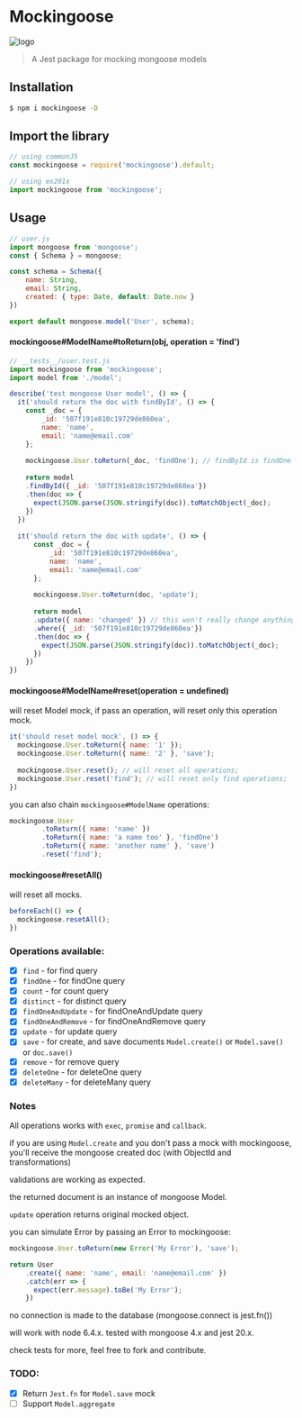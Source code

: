 # Mockingoose
![logo]
> A Jest package for mocking mongoose models

## Installation
```bash
$ npm i mockingoose -D
```

## Import the library
```js
// using commonJS
const mockingoose = require('mockingoose').default;

// using es201x
import mockingoose from 'mockingoose';
```

## Usage
```js
// user.js
import mongoose from 'mongoose';
const { Schema } = mongoose;

const schema = Schema({
    name: String,
    email: String,
    created: { type: Date, default: Date.now }
})

export default mongoose.model('User', schema);
```

#### mockingoose#ModelName#toReturn(obj, operation = 'find')

```js
// __tests__/user.test.js
import mockingoose from 'mockingoose';
import model from './model';

describe('test mongoose User model', () => {
  it('should return the doc with findById', () => {
    const _doc = {
        _id: '507f191e810c19729de860ea',
        name: 'name',
        email: 'name@email.com'
    };
    
    mockingoose.User.toReturn(_doc, 'findOne'); // findById is findOne
    
    return model
    .findById({ _id: '507f191e810c19729de860ea'})
    .then(doc => {
      expect(JSON.parse(JSON.stringify(doc)).toMatchObject(_doc);
    })
  })
  
  it('should return the doc with update', () => {
      const _doc = {
          _id: '507f191e810c19729de860ea',
          name: 'name',
          email: 'name@email.com'
      };
      
      mockingoose.User.toReturn(doc, 'update');
      
      return model
      .update({ name: 'changed' }) // this won't really change anything
      .where({ _id: '507f191e810c19729de860ea'})
      .then(doc => {
        expect(JSON.parse(JSON.stringify(doc)).toMatchObject(_doc);
      })
    })
})
```

#### mockingoose#ModelName#reset(operation = undefined)

will reset Model mock, if pass an operation, will reset only this operation mock.

```js
it('should reset model mock', () => {
  mockingoose.User.toReturn({ name: '1' });
  mockingoose.User.toReturn({ name: '2' }, 'save');
  
  mockingoose.User.reset(); // will reset all operations;
  mockingoose.User.reset('find'); // will reset only find operations;
})
```

you can also chain `mockingoose#ModelName` operations:

```js
mockingoose.User
        .toReturn({ name: 'name' })
        .toReturn({ name: 'a name too' }, 'findOne')
        .toReturn({ name: 'another name' }, 'save')
        .reset('find');
```

#### mockingoose#resetAll()

will reset all mocks.

```js
beforeEach(() => {
  mockingoose.resetAll();
})
```

### Operations available:

- [x] `find` - for find query
- [x] `findOne` - for findOne query
- [x] `count` - for count query
- [x] `distinct` - for distinct query
- [x] `findOneAndUpdate` - for findOneAndUpdate query
- [x] `findOneAndRemove` - for findOneAndRemove query
- [x] `update` - for update query
- [x] `save` - for create, and save documents `Model.create()` or `Model.save()` or `doc.save()`
- [x] `remove` - for remove query
- [x] `deleteOne` - for deleteOne query
- [x] `deleteMany` - for deleteMany query

### Notes
All operations works with `exec`, `promise` and `callback`.  

if you are using `Model.create` and you don't pass a mock with mockingoose,  
you'll receive the mongoose created doc (with ObjectId and transformations)

validations are working as expected.

the returned document is an instance of mongoose Model.

`update` operation returns original mocked object.

you can simulate Error by passing an Error to mockingoose:

```js
mockingoose.User.toReturn(new Error('My Error'), 'save');

return User
    .create({ name: 'name', email: 'name@email.com' })
    .catch(err => {
      expect(err.message).toBe('My Error');
    })
```

no connection is made to the database (mongoose.connect is jest.fn())

will work with node 6.4.x. tested with mongoose 4.x and jest 20.x.

check tests for more, feel free to fork and contribute.

### TODO:

- [x] Return `Jest.fn` for `Model.save` mock
- [ ] Support `Model.aggregate`

[logo]: http://animals.sandiegozoo.org/sites/default/files/2016-12/DwarfMongoose_ZN.jpg
